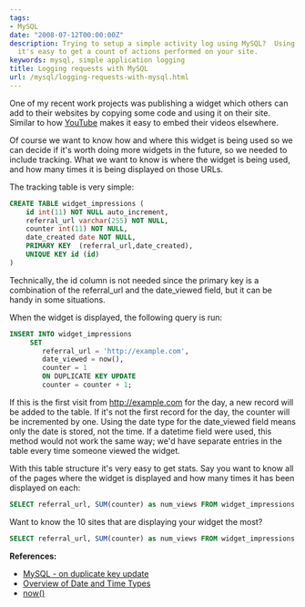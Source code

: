 ```yaml
---
tags:
- MySQL
date: "2008-07-12T00:00:00Z"
description: Trying to setup a simple activity log using MySQL?  Using this techniquie
  it's easy to get a count of actions performed on your site.
keywords: mysql, simple application logging
title: Logging requests with MySQL
url: /mysql/logging-requests-with-mysql.html
---
```

One of my recent work projects was publishing a widget which others can add to their websites by copying some code and using it on their site.  Similar to how [YouTube](http://youtube.com) makes it easy to embed their videos elsewhere.

Of course we want to know how and where this widget is being used so we can decide if it's worth doing more widgets in the future, so we needed to include tracking. What we want to know is where the widget is being used, and how many times it is being displayed on those URLs.

The tracking table is very simple:

```sql
CREATE TABLE widget_impressions (
    id int(11) NOT NULL auto_increment,
    referral_url varchar(255) NOT NULL,
    counter int(11) NOT NULL,
    date_created date NOT NULL,
    PRIMARY KEY  (referral_url,date_created),
    UNIQUE KEY id (id)
)
```

Technically, the id column is not needed since the primary key is a
combination of the referral\_url and the date\_viewed field, but it can
be handy in some situations.

When the widget is displayed, the following query is run:

```sql
INSERT INTO widget_impressions
     SET
        referral_url = 'http://example.com',
        date_viewed = now(),
        counter = 1
        ON DUPLICATE KEY UPDATE
        counter = counter + 1;
```

If this is the first visit from http://example.com for the day, a new record will be added to the table. If it's not the first record for the day, the counter will be incremented by one. Using the date type for the date_viewed field means only the date is stored, not the time. If a datetime field were used, this method would not work the same way; we'd have separate entries in the table every time someone viewed the widget.

With this table structure it's very easy to get stats. Say you want to know all of the pages where the widget is displayed and how many times it has been displayed on each:

```sql
SELECT referral_url, SUM(counter) as num_views FROM widget_impressions GROUP BY referral_url;
```
Want to know the 10 sites that are displaying your widget the most?

```sql
SELECT referral_url, SUM(counter) as num_views FROM widget_impressions GROUP BY referral_url ORDER BY num_views DESC LIMIT 10;
```
**References:**

- [MySQL - on duplicate key update](http://bradym.net/mysql/on-duplicate-key-update)
- [Overview of Date and Time Types](http://dev.mysql.com/doc/refman/5.0/en/date-and-time-type-overview.html)
- [now()](http://dev.mysql.com/doc/refman/5.0/en/date-and-time-functions.html#function_now)

